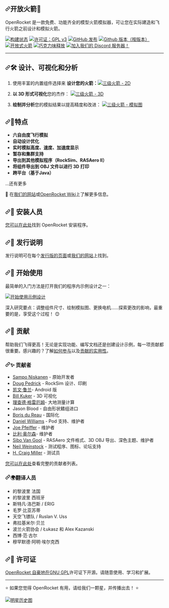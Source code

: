 <div class="Box-sc-g0xbh4-0 bJMeLZ js-snippet-clipboard-copy-unpositioned" data-hpc="true"><article class="markdown-body entry-content container-lg" itemprop="text"><h1 tabindex="-1" dir="auto" class=""><a id="user-content-openrocket-" class="anchor" aria-hidden="true" tabindex="-1" href="#openrocket-"><svg class="octicon octicon-link" viewBox="0 0 16 16" version="1.1" width="16" height="16" aria-hidden="true"><path d="m7.775 3.275 1.25-1.25a3.5 3.5 0 1 1 4.95 4.95l-2.5 2.5a3.5 3.5 0 0 1-4.95 0 .751.751 0 0 1 .018-1.042.751.751 0 0 1 1.042-.018 1.998 1.998 0 0 0 2.83 0l2.5-2.5a2.002 2.002 0 0 0-2.83-2.83l-1.25 1.25a.751.751 0 0 1-1.042-.018.751.751 0 0 1-.018-1.042Zm-4.69 9.64a1.998 1.998 0 0 0 2.83 0l1.25-1.25a.751.751 0 0 1 1.042.018.751.751 0 0 1 .018 1.042l-1.25 1.25a3.5 3.5 0 1 1-4.95-4.95l2.5-2.5a3.5 3.5 0 0 1 4.95 0 .751.751 0 0 1-.018 1.042.751.751 0 0 1-1.042.018 1.998 1.998 0 0 0-2.83 0l-2.5 2.5a1.998 1.998 0 0 0 0 2.83Z"></path></svg></a><font style="vertical-align: inherit;"><font style="vertical-align: inherit;">开放火箭🚀</font></font></h1>
<p dir="auto"><font style="vertical-align: inherit;"><font style="vertical-align: inherit;">OpenRocket 是一款免费、功能齐全的模型火箭模拟器，可让您在实际建造和飞行火箭之前设计和模拟火箭。</font></font></p>
<p dir="auto"><a target="_blank" rel="noopener noreferrer" href="https://github.com/openrocket/openrocket/actions/workflows/build.yml/badge.svg"><img src="https://github.com/openrocket/openrocket/actions/workflows/build.yml/badge.svg" alt="构建状态" style="max-width: 100%;"></a>
<a href="https://www.gnu.org/licenses/gpl-3.0" rel="nofollow"><img src="https://camo.githubusercontent.com/6be00b1b55f8b9b6f6d85fa810b501a37e0d48bf99e98bb4381e92caeff02619/68747470733a2f2f696d672e736869656c64732e696f2f62616467652f4c6963656e73652d47504c76332d626c75652e737667" alt="许可证：GPL v3" data-canonical-src="https://img.shields.io/badge/License-GPLv3-blue.svg" style="max-width: 100%;"></a>
<a target="_blank" rel="noopener noreferrer nofollow" href="https://camo.githubusercontent.com/bc26ef448f19ce766e211b263a75810941e222dc58939454e9014801326cc390/68747470733a2f2f696d672e736869656c64732e696f2f6769746875622f72656c656173652f6f70656e726f636b65742f6f70656e726f636b65742e737667"><img src="https://camo.githubusercontent.com/bc26ef448f19ce766e211b263a75810941e222dc58939454e9014801326cc390/68747470733a2f2f696d672e736869656c64732e696f2f6769746875622f72656c656173652f6f70656e726f636b65742f6f70656e726f636b65742e737667" alt="GitHub 发布" data-canonical-src="https://img.shields.io/github/release/openrocket/openrocket.svg" style="max-width: 100%;"></a>
<a href="https://GitHub.com/openrocket/openrocket/releases/"><img src="https://camo.githubusercontent.com/a45e44e86d0571de84b6e355ad5f8fb8679133abc6cc27552785e1127b7d918a/68747470733a2f2f696d672e736869656c64732e696f2f6769746875622f646f776e6c6f6164732f6f70656e726f636b65742f6f70656e726f636b65742f6c61746573742f746f74616c2e737667" alt="Github 版本（按版本）" data-canonical-src="https://img.shields.io/github/downloads/openrocket/openrocket/latest/total.svg" style="max-width: 100%;"></a>
<a href="https://snapcraft.io/openrocket" rel="nofollow"><img src="https://camo.githubusercontent.com/401c621fbfe918d9ea8a52a20c781491c6627ab20f6e4f021d7732292a2b258e/68747470733a2f2f736e617063726166742e696f2f6f70656e726f636b65742f62616467652e737667" alt="开放式火箭" data-canonical-src="https://snapcraft.io/openrocket/badge.svg" style="max-width: 100%;"></a>
<a target="_blank" rel="noopener noreferrer nofollow" href="https://camo.githubusercontent.com/44beb94ae80fd62a7481dbdc1688c0a277df86daa19a6c93399855e261d0cd10/68747470733a2f2f696d672e736869656c64732e696f2f63686f636f6c617465792f762f6f70656e726f636b6574"><img src="https://camo.githubusercontent.com/44beb94ae80fd62a7481dbdc1688c0a277df86daa19a6c93399855e261d0cd10/68747470733a2f2f696d672e736869656c64732e696f2f63686f636f6c617465792f762f6f70656e726f636b6574" alt="巧克力味释放" data-canonical-src="https://img.shields.io/chocolatey/v/openrocket" style="max-width: 100%;"></a>
<a href="https://discord.gg/qD2G5v2FAw" rel="nofollow"><img src="https://camo.githubusercontent.com/0298e53f1fbbb3f28210130dce04c06d5c9416e20c0a3618346b71c6ee58d033/68747470733a2f2f696d672e736869656c64732e696f2f646973636f72642f313037333239373031343831343639313332383f6c6f676f3d646973636f7264" alt="加入我们的 Discord 服务器！" data-canonical-src="https://img.shields.io/discord/1073297014814691328?logo=discord" style="max-width: 100%;"></a></p>
<hr>
<h2 tabindex="-1" dir="auto"><a id="user-content-️-design-visualize-and-analyze" class="anchor" aria-hidden="true" tabindex="-1" href="#️-design-visualize-and-analyze"><svg class="octicon octicon-link" viewBox="0 0 16 16" version="1.1" width="16" height="16" aria-hidden="true"><path d="m7.775 3.275 1.25-1.25a3.5 3.5 0 1 1 4.95 4.95l-2.5 2.5a3.5 3.5 0 0 1-4.95 0 .751.751 0 0 1 .018-1.042.751.751 0 0 1 1.042-.018 1.998 1.998 0 0 0 2.83 0l2.5-2.5a2.002 2.002 0 0 0-2.83-2.83l-1.25 1.25a.751.751 0 0 1-1.042-.018.751.751 0 0 1-.018-1.042Zm-4.69 9.64a1.998 1.998 0 0 0 2.83 0l1.25-1.25a.751.751 0 0 1 1.042.018.751.751 0 0 1 .018 1.042l-1.25 1.25a3.5 3.5 0 1 1-4.95-4.95l2.5-2.5a3.5 3.5 0 0 1 4.95 0 .751.751 0 0 1-.018 1.042.751.751 0 0 1-1.042.018 1.998 1.998 0 0 0-2.83 0l-2.5 2.5a1.998 1.998 0 0 0 0 2.83Z"></path></svg></a><font style="vertical-align: inherit;"><font style="vertical-align: inherit;">🛠️ 设计、可视化和分析</font></font></h2>
<ol dir="auto">
<li>
<p dir="auto"><strong><font style="vertical-align: inherit;"></font></strong><font style="vertical-align: inherit;"><font style="vertical-align: inherit;">使用丰富的内置组件选择来
</font><strong><font style="vertical-align: inherit;">设计您的火箭：</font></strong></font><a target="_blank" rel="noopener noreferrer" href="https://github.com/openrocket/openrocket/blob/unstable/.github/OpenRocket_home_2D.png"><img src="https://github.com/openrocket/openrocket/raw/unstable/.github/OpenRocket_home_2D.png" alt="三级火箭 - 2D" style="max-width: 100%;"></a></p>
</li>
<li>
<p dir="auto"><strong><font style="vertical-align: inherit;"><font style="vertical-align: inherit;">以 3D 形式可视化</font></font></strong><font style="vertical-align: inherit;"><font style="vertical-align: inherit;">您的杰作：
</font></font><a target="_blank" rel="noopener noreferrer" href="https://github.com/openrocket/openrocket/blob/unstable/.github/OpenRocket_home_3D.png"><img src="https://github.com/openrocket/openrocket/raw/unstable/.github/OpenRocket_home_3D.png" alt="三级火箭 - 3D" style="max-width: 100%;"></a></p>
</li>
<li>
<p dir="auto"><strong><font style="vertical-align: inherit;"><font style="vertical-align: inherit;">绘制并分析</font></font></strong><font style="vertical-align: inherit;"><font style="vertical-align: inherit;">您的模拟结果以提高精度和改进：
</font></font><a target="_blank" rel="noopener noreferrer" href="https://github.com/openrocket/openrocket/blob/unstable/.github/OpenRocket_sim.png"><img src="https://github.com/openrocket/openrocket/raw/unstable/.github/OpenRocket_sim.png" alt="三级火箭 - 模拟图" style="max-width: 100%;"></a></p>
</li>
</ol>
<h2 tabindex="-1" dir="auto"><a id="user-content--features" class="anchor" aria-hidden="true" tabindex="-1" href="#-features"><svg class="octicon octicon-link" viewBox="0 0 16 16" version="1.1" width="16" height="16" aria-hidden="true"><path d="m7.775 3.275 1.25-1.25a3.5 3.5 0 1 1 4.95 4.95l-2.5 2.5a3.5 3.5 0 0 1-4.95 0 .751.751 0 0 1 .018-1.042.751.751 0 0 1 1.042-.018 1.998 1.998 0 0 0 2.83 0l2.5-2.5a2.002 2.002 0 0 0-2.83-2.83l-1.25 1.25a.751.751 0 0 1-1.042-.018.751.751 0 0 1-.018-1.042Zm-4.69 9.64a1.998 1.998 0 0 0 2.83 0l1.25-1.25a.751.751 0 0 1 1.042.018.751.751 0 0 1 .018 1.042l-1.25 1.25a3.5 3.5 0 1 1-4.95-4.95l2.5-2.5a3.5 3.5 0 0 1 4.95 0 .751.751 0 0 1-.018 1.042.751.751 0 0 1-1.042.018 1.998 1.998 0 0 0-2.83 0l-2.5 2.5a1.998 1.998 0 0 0 0 2.83Z"></path></svg></a><font style="vertical-align: inherit;"><font style="vertical-align: inherit;">🌟特点</font></font></h2>
<ul dir="auto">
<li><strong><font style="vertical-align: inherit;"><font style="vertical-align: inherit;">六自由度飞行模拟</font></font></strong></li>
<li><strong><font style="vertical-align: inherit;"><font style="vertical-align: inherit;">自动设计优化</font></font></strong></li>
<li><strong><font style="vertical-align: inherit;"><font style="vertical-align: inherit;">实时模拟高度、速度、加速度显示</font></font></strong></li>
<li><strong><font style="vertical-align: inherit;"><font style="vertical-align: inherit;">暂存和集群支持</font></font></strong></li>
<li><strong><font style="vertical-align: inherit;"><font style="vertical-align: inherit;">导出到其他模拟程序（RockSim、RASAero II）</font></font></strong></li>
<li><strong><font style="vertical-align: inherit;"><font style="vertical-align: inherit;">将组件导出到 OBJ 文件以进行 3D 打印</font></font></strong></li>
<li><strong><font style="vertical-align: inherit;"><font style="vertical-align: inherit;">跨平台（基于Java）</font></font></strong></li>
</ul>
<p dir="auto"><font style="vertical-align: inherit;"><font style="vertical-align: inherit;">...还有更多</font></font></p>
<p dir="auto"><font style="vertical-align: inherit;"><font style="vertical-align: inherit;">📖 在</font></font><a href="https://openrocket.info/" rel="nofollow"><font style="vertical-align: inherit;"><font style="vertical-align: inherit;">我们的网站</font></font></a><font style="vertical-align: inherit;"><font style="vertical-align: inherit;">或</font></font><a href="http://wiki.openrocket.info" rel="nofollow"><font style="vertical-align: inherit;"><font style="vertical-align: inherit;">OpenRocket Wiki</font></font></a><font style="vertical-align: inherit;"><font style="vertical-align: inherit;">上了解更多信息。</font></font></p>
<h2 tabindex="-1" dir="auto"><a id="user-content--installers" class="anchor" aria-hidden="true" tabindex="-1" href="#-installers"><svg class="octicon octicon-link" viewBox="0 0 16 16" version="1.1" width="16" height="16" aria-hidden="true"><path d="m7.775 3.275 1.25-1.25a3.5 3.5 0 1 1 4.95 4.95l-2.5 2.5a3.5 3.5 0 0 1-4.95 0 .751.751 0 0 1 .018-1.042.751.751 0 0 1 1.042-.018 1.998 1.998 0 0 0 2.83 0l2.5-2.5a2.002 2.002 0 0 0-2.83-2.83l-1.25 1.25a.751.751 0 0 1-1.042-.018.751.751 0 0 1-.018-1.042Zm-4.69 9.64a1.998 1.998 0 0 0 2.83 0l1.25-1.25a.751.751 0 0 1 1.042.018.751.751 0 0 1 .018 1.042l-1.25 1.25a3.5 3.5 0 1 1-4.95-4.95l2.5-2.5a3.5 3.5 0 0 1 4.95 0 .751.751 0 0 1-.018 1.042.751.751 0 0 1-1.042.018 1.998 1.998 0 0 0-2.83 0l-2.5 2.5a1.998 1.998 0 0 0 0 2.83Z"></path></svg></a><font style="vertical-align: inherit;"><font style="vertical-align: inherit;">💾 安装人员</font></font></h2>
<p dir="auto"><font style="vertical-align: inherit;"></font><a href="https://openrocket.info/downloads.html" rel="nofollow"><font style="vertical-align: inherit;"><font style="vertical-align: inherit;">您可以在此处</font></font></a><font style="vertical-align: inherit;"><font style="vertical-align: inherit;">找到 OpenRocket 安装程序</font><font style="vertical-align: inherit;">。</font></font></p>
<h2 tabindex="-1" dir="auto"><a id="user-content--release-notes" class="anchor" aria-hidden="true" tabindex="-1" href="#-release-notes"><svg class="octicon octicon-link" viewBox="0 0 16 16" version="1.1" width="16" height="16" aria-hidden="true"><path d="m7.775 3.275 1.25-1.25a3.5 3.5 0 1 1 4.95 4.95l-2.5 2.5a3.5 3.5 0 0 1-4.95 0 .751.751 0 0 1 .018-1.042.751.751 0 0 1 1.042-.018 1.998 1.998 0 0 0 2.83 0l2.5-2.5a2.002 2.002 0 0 0-2.83-2.83l-1.25 1.25a.751.751 0 0 1-1.042-.018.751.751 0 0 1-.018-1.042Zm-4.69 9.64a1.998 1.998 0 0 0 2.83 0l1.25-1.25a.751.751 0 0 1 1.042.018.751.751 0 0 1 .018 1.042l-1.25 1.25a3.5 3.5 0 1 1-4.95-4.95l2.5-2.5a3.5 3.5 0 0 1 4.95 0 .751.751 0 0 1-.018 1.042.751.751 0 0 1-1.042.018 1.998 1.998 0 0 0-2.83 0l-2.5 2.5a1.998 1.998 0 0 0 0 2.83Z"></path></svg></a><font style="vertical-align: inherit;"><font style="vertical-align: inherit;">📝 发行说明</font></font></h2>
<p dir="auto"><font style="vertical-align: inherit;"><font style="vertical-align: inherit;">发行说明可在每个</font></font><a href="https://github.com/openrocket/openrocket/releases"><font style="vertical-align: inherit;"><font style="vertical-align: inherit;">发行版的页面</font></font></a><font style="vertical-align: inherit;"><font style="vertical-align: inherit;">或</font></font><a href="https://openrocket.info/release_notes.html" rel="nofollow"><font style="vertical-align: inherit;"><font style="vertical-align: inherit;">我们的网站</font></font></a><font style="vertical-align: inherit;"><font style="vertical-align: inherit;">上找到。</font></font></p>
<h2 tabindex="-1" dir="auto"><a id="user-content--getting-started" class="anchor" aria-hidden="true" tabindex="-1" href="#-getting-started"><svg class="octicon octicon-link" viewBox="0 0 16 16" version="1.1" width="16" height="16" aria-hidden="true"><path d="m7.775 3.275 1.25-1.25a3.5 3.5 0 1 1 4.95 4.95l-2.5 2.5a3.5 3.5 0 0 1-4.95 0 .751.751 0 0 1 .018-1.042.751.751 0 0 1 1.042-.018 1.998 1.998 0 0 0 2.83 0l2.5-2.5a2.002 2.002 0 0 0-2.83-2.83l-1.25 1.25a.751.751 0 0 1-1.042-.018.751.751 0 0 1-.018-1.042Zm-4.69 9.64a1.998 1.998 0 0 0 2.83 0l1.25-1.25a.751.751 0 0 1 1.042.018.751.751 0 0 1 .018 1.042l-1.25 1.25a3.5 3.5 0 1 1-4.95-4.95l2.5-2.5a3.5 3.5 0 0 1 4.95 0 .751.751 0 0 1-.018 1.042.751.751 0 0 1-1.042.018 1.998 1.998 0 0 0-2.83 0l-2.5 2.5a1.998 1.998 0 0 0 0 2.83Z"></path></svg></a><font style="vertical-align: inherit;"><font style="vertical-align: inherit;">🚀 开始使用</font></font></h2>
<p dir="auto"><font style="vertical-align: inherit;"><font style="vertical-align: inherit;">最简单的入门方法是打开我们的程序内示例设计之一：</font></font></p>
<p dir="auto"><a target="_blank" rel="noopener noreferrer" href="/openrocket/openrocket/blob/unstable/.github/getting-started.png"><img src="/openrocket/openrocket/raw/unstable/.github/getting-started.png" alt="开始使用示例设计" style="max-width: 100%;"></a></p>
<p dir="auto"><font style="vertical-align: inherit;"><font style="vertical-align: inherit;">深入研究要点：调整组件尺寸、绘制模拟图、更换电机……探索更改的影响，最重要的是，享受这个过程！ 😊</font></font></p>
<h2 tabindex="-1" dir="auto"><a id="user-content--contribute" class="anchor" aria-hidden="true" tabindex="-1" href="#-contribute"><svg class="octicon octicon-link" viewBox="0 0 16 16" version="1.1" width="16" height="16" aria-hidden="true"><path d="m7.775 3.275 1.25-1.25a3.5 3.5 0 1 1 4.95 4.95l-2.5 2.5a3.5 3.5 0 0 1-4.95 0 .751.751 0 0 1 .018-1.042.751.751 0 0 1 1.042-.018 1.998 1.998 0 0 0 2.83 0l2.5-2.5a2.002 2.002 0 0 0-2.83-2.83l-1.25 1.25a.751.751 0 0 1-1.042-.018.751.751 0 0 1-.018-1.042Zm-4.69 9.64a1.998 1.998 0 0 0 2.83 0l1.25-1.25a.751.751 0 0 1 1.042.018.751.751 0 0 1 .018 1.042l-1.25 1.25a3.5 3.5 0 1 1-4.95-4.95l2.5-2.5a3.5 3.5 0 0 1 4.95 0 .751.751 0 0 1-.018 1.042.751.751 0 0 1-1.042.018 1.998 1.998 0 0 0-2.83 0l-2.5 2.5a1.998 1.998 0 0 0 0 2.83Z"></path></svg></a><font style="vertical-align: inherit;"><font style="vertical-align: inherit;">💪 贡献</font></font></h2>
<p dir="auto"><font style="vertical-align: inherit;"><font style="vertical-align: inherit;">帮助我们飞得更高！无论是实现功能、编写文档还是创建设计示例，每一项贡献都很重要。感兴趣的？了解</font></font><a href="http://openrocket.sourceforge.net/getinvolved.html" rel="nofollow"><font style="vertical-align: inherit;"><font style="vertical-align: inherit;">如何参与</font></font></a><font style="vertical-align: inherit;"><font style="vertical-align: inherit;">以及</font></font><a href="/openrocket/openrocket/blob/unstable/CONTRIBUTING.md"><font style="vertical-align: inherit;"><font style="vertical-align: inherit;">贡献的实用性</font></font></a><font style="vertical-align: inherit;"><font style="vertical-align: inherit;">。</font></font></p>
<h3 tabindex="-1" dir="auto"><a id="user-content--contributors" class="anchor" aria-hidden="true" tabindex="-1" href="#-contributors"><svg class="octicon octicon-link" viewBox="0 0 16 16" version="1.1" width="16" height="16" aria-hidden="true"><path d="m7.775 3.275 1.25-1.25a3.5 3.5 0 1 1 4.95 4.95l-2.5 2.5a3.5 3.5 0 0 1-4.95 0 .751.751 0 0 1 .018-1.042.751.751 0 0 1 1.042-.018 1.998 1.998 0 0 0 2.83 0l2.5-2.5a2.002 2.002 0 0 0-2.83-2.83l-1.25 1.25a.751.751 0 0 1-1.042-.018.751.751 0 0 1-.018-1.042Zm-4.69 9.64a1.998 1.998 0 0 0 2.83 0l1.25-1.25a.751.751 0 0 1 1.042.018.751.751 0 0 1 .018 1.042l-1.25 1.25a3.5 3.5 0 1 1-4.95-4.95l2.5-2.5a3.5 3.5 0 0 1 4.95 0 .751.751 0 0 1-.018 1.042.751.751 0 0 1-1.042.018 1.998 1.998 0 0 0-2.83 0l-2.5 2.5a1.998 1.998 0 0 0 0 2.83Z"></path></svg></a><font style="vertical-align: inherit;"><font style="vertical-align: inherit;">✨ 贡献者</font></font></h3>
<ul dir="auto">
<li><a href="https://github.com/plaa"><font style="vertical-align: inherit;"><font style="vertical-align: inherit;">Sampo Niskanen</font></font></a><font style="vertical-align: inherit;"><font style="vertical-align: inherit;"> - 原始开发者</font></font></li>
<li><a href="https://github.com/rodinia814"><font style="vertical-align: inherit;"><font style="vertical-align: inherit;">Doug Pedrick</font></font></a><font style="vertical-align: inherit;"><font style="vertical-align: inherit;"> - RockSim 设计、印刷</font></font></li>
<li><a href="https://github.com/kruland2607"><font style="vertical-align: inherit;"><font style="vertical-align: inherit;">凯文·鲁兰</font></font></a><font style="vertical-align: inherit;"><font style="vertical-align: inherit;">- Android 版</font></font></li>
<li><a href="https://github.com/bkuker"><font style="vertical-align: inherit;"><font style="vertical-align: inherit;">Bill Kuker</font></font></a><font style="vertical-align: inherit;"><font style="vertical-align: inherit;"> - 3D 可视化</font></font></li>
<li><a href="https://github.com/rdgraham"><font style="vertical-align: inherit;"><font style="vertical-align: inherit;">理查德·格雷厄姆</font></font></a><font style="vertical-align: inherit;"><font style="vertical-align: inherit;">- 大地测量计算</font></font></li>
<li><font style="vertical-align: inherit;"><font style="vertical-align: inherit;">Jason Blood - 自由形状鳍组进口</font></font></li>
<li><a href="https://github.com/bdureau"><font style="vertical-align: inherit;"><font style="vertical-align: inherit;">Boris du Reau</font></font></a><font style="vertical-align: inherit;"><font style="vertical-align: inherit;"> - 国际化</font></font></li>
<li><a href="https://github.com/teyrana"><font style="vertical-align: inherit;"><font style="vertical-align: inherit;">Daniel Williams</font></font></a><font style="vertical-align: inherit;"><font style="vertical-align: inherit;"> - Pod 支持、维护者</font></font></li>
<li><a href="https://github.com/JoePfeiffer"><font style="vertical-align: inherit;"><font style="vertical-align: inherit;">Joe Pfeiffer</font></font></a><font style="vertical-align: inherit;"><font style="vertical-align: inherit;"> - 维护者</font></font></li>
<li><a href="https://github.com/wolsen"><font style="vertical-align: inherit;"><font style="vertical-align: inherit;">比利·奥尔森</font></font></a><font style="vertical-align: inherit;"><font style="vertical-align: inherit;">- 维护者</font></font></li>
<li><a href="https://github.com/SiboVG"><font style="vertical-align: inherit;"><font style="vertical-align: inherit;">Sibo Van Gool</font></font></a><font style="vertical-align: inherit;"><font style="vertical-align: inherit;"> - RASAero 文件格式、3D OBJ 导出、深色主题、维护者</font></font></li>
<li><a href="https://github.com/neilweinstock"><font style="vertical-align: inherit;"><font style="vertical-align: inherit;">Neil Weinstock</font></font></a><font style="vertical-align: inherit;"><font style="vertical-align: inherit;"> - 测试程序、图标、论坛支持</font></font></li>
<li><a href="https://github.com/hcraigmiller"><font style="vertical-align: inherit;"><font style="vertical-align: inherit;">H. Craig Miller</font></font></a><font style="vertical-align: inherit;"><font style="vertical-align: inherit;"> - 测试员</font></font></li>
</ul>
<p dir="auto"><font style="vertical-align: inherit;"></font><a href="https://github.com/openrocket/openrocket/graphs/contributors"><font style="vertical-align: inherit;"><font style="vertical-align: inherit;">您可以在此处</font></font></a><font style="vertical-align: inherit;"><font style="vertical-align: inherit;">查看完整的贡献者列表</font><font style="vertical-align: inherit;">。</font></font></p>
<h3 tabindex="-1" dir="auto"><a id="user-content-translators" class="anchor" aria-hidden="true" tabindex="-1" href="#translators"><svg class="octicon octicon-link" viewBox="0 0 16 16" version="1.1" width="16" height="16" aria-hidden="true"><path d="m7.775 3.275 1.25-1.25a3.5 3.5 0 1 1 4.95 4.95l-2.5 2.5a3.5 3.5 0 0 1-4.95 0 .751.751 0 0 1 .018-1.042.751.751 0 0 1 1.042-.018 1.998 1.998 0 0 0 2.83 0l2.5-2.5a2.002 2.002 0 0 0-2.83-2.83l-1.25 1.25a.751.751 0 0 1-1.042-.018.751.751 0 0 1-.018-1.042Zm-4.69 9.64a1.998 1.998 0 0 0 2.83 0l1.25-1.25a.751.751 0 0 1 1.042.018.751.751 0 0 1 .018 1.042l-1.25 1.25a3.5 3.5 0 1 1-4.95-4.95l2.5-2.5a3.5 3.5 0 0 1 4.95 0 .751.751 0 0 1-.018 1.042.751.751 0 0 1-1.042.018 1.998 1.998 0 0 0-2.83 0l-2.5 2.5a1.998 1.998 0 0 0 0 2.83Z"></path></svg></a><font style="vertical-align: inherit;"><font style="vertical-align: inherit;">🌍翻译人员</font></font></h3>
<ul dir="auto">
<li><font style="vertical-align: inherit;"><font style="vertical-align: inherit;">的黎波里 法国</font></font></li>
<li><font style="vertical-align: inherit;"><font style="vertical-align: inherit;">的黎波里 西班牙</font></font></li>
<li><font style="vertical-align: inherit;"><font style="vertical-align: inherit;">斯特凡·洛巴斯 / ERIG</font></font></li>
<li><font style="vertical-align: inherit;"><font style="vertical-align: inherit;">毛罗·比亚苏蒂</font></font></li>
<li><font style="vertical-align: inherit;"><font style="vertical-align: inherit;">天空飞镖队 / Ruslan V. Uss</font></font></li>
<li><font style="vertical-align: inherit;"><font style="vertical-align: inherit;">弗拉基米尔·贝兰</font></font></li>
<li><font style="vertical-align: inherit;"><font style="vertical-align: inherit;">波兰火箭协会 / Łukasz 和 Alex Kazanski</font></font></li>
<li><font style="vertical-align: inherit;"><font style="vertical-align: inherit;">西博·范·古尔</font></font></li>
<li><font style="vertical-align: inherit;"><font style="vertical-align: inherit;">穆罕默德·阿明·埃尔克西</font></font></li>
</ul>
<h2 tabindex="-1" dir="auto"><a id="user-content--license" class="anchor" aria-hidden="true" tabindex="-1" href="#-license"><svg class="octicon octicon-link" viewBox="0 0 16 16" version="1.1" width="16" height="16" aria-hidden="true"><path d="m7.775 3.275 1.25-1.25a3.5 3.5 0 1 1 4.95 4.95l-2.5 2.5a3.5 3.5 0 0 1-4.95 0 .751.751 0 0 1 .018-1.042.751.751 0 0 1 1.042-.018 1.998 1.998 0 0 0 2.83 0l2.5-2.5a2.002 2.002 0 0 0-2.83-2.83l-1.25 1.25a.751.751 0 0 1-1.042-.018.751.751 0 0 1-.018-1.042Zm-4.69 9.64a1.998 1.998 0 0 0 2.83 0l1.25-1.25a.751.751 0 0 1 1.042.018.751.751 0 0 1 .018 1.042l-1.25 1.25a3.5 3.5 0 1 1-4.95-4.95l2.5-2.5a3.5 3.5 0 0 1 4.95 0 .751.751 0 0 1-.018 1.042.751.751 0 0 1-1.042.018 1.998 1.998 0 0 0-2.83 0l-2.5 2.5a1.998 1.998 0 0 0 0 2.83Z"></path></svg></a><font style="vertical-align: inherit;"><font style="vertical-align: inherit;">📜 许可证</font></font></h2>
<p dir="auto"><font style="vertical-align: inherit;"></font><a href="https://www.gnu.org/licenses/gpl-3.0.en.html" rel="nofollow"><font style="vertical-align: inherit;"><font style="vertical-align: inherit;">OpenRocket 自豪地在GNU GPL</font></font></a><font style="vertical-align: inherit;"><font style="vertical-align: inherit;">许可证下开源</font><font style="vertical-align: inherit;">。请随意使用、学习和扩展。</font></font></p>
<hr>
<p dir="auto"><font style="vertical-align: inherit;"><font style="vertical-align: inherit;">⭐ 如果您觉得 OpenRocket 有用，请给我们一颗星，并传播出去！ ⭐</font></font></p>
<p dir="auto"><a href="https://star-history.com/#openrocket/openrocket&amp;Date" rel="nofollow"><img src="https://camo.githubusercontent.com/40c952a21252679b5c2c03804e9b7614b78ad86b0c7db565a09a2adc4156affe/68747470733a2f2f6170692e737461722d686973746f72792e636f6d2f7376673f7265706f733d6f70656e726f636b65742f6f70656e726f636b657426747970653d44617465" alt="明星历史图" data-canonical-src="https://api.star-history.com/svg?repos=openrocket/openrocket&amp;type=Date" style="max-width: 100%;"></a></p>
</article></div>
